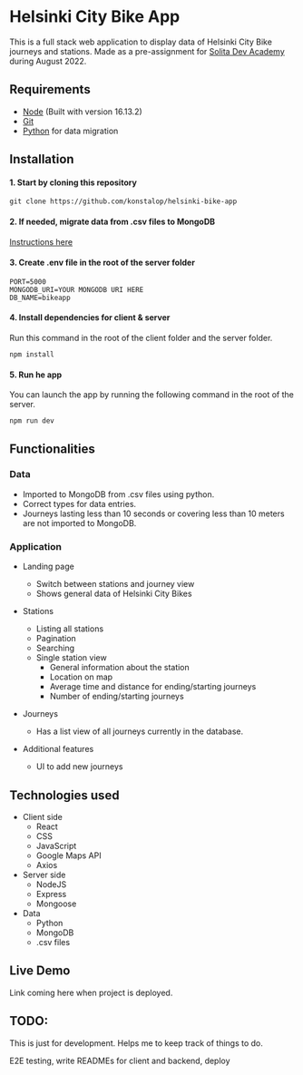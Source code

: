 # Helsinki City Bike App

This is a full stack web application to display data of Helsinki City Bike journeys and stations. Made as a pre-assignment for [Solita Dev Academy](https://www.solita.fi/en/academy/) during August 2022.


## Requirements
- [Node](https://nodejs.org/en/) (Built with version 16.13.2)
- [Git](https://git-scm.com/)
- [Python](https://www.python.org/) for data migration
## Installation

#### 1. Start by cloning this repository

```
git clone https://github.com/konstalop/helsinki-bike-app
```
#### 2. If needed, migrate data from .csv files to MongoDB
[Instructions here](https://github.com/konstalop/helsinki-bike-app/tree/main/data_migration)

#### 3. Create .env file in the root of the server folder

```
PORT=5000
MONGODB_URI=YOUR MONGODB URI HERE
DB_NAME=bikeapp
```

#### 4. Install dependencies for client & server
Run this command in the root of the client folder and the server folder.
```
npm install
```
#### 5. Run he app
You can launch the app by running the following command in the root of the server.
```
npm run dev
```


## Functionalities

### Data
- Imported to MongoDB from .csv files using python.
- Correct types for data entries.
- Journeys lasting less than 10 seconds or covering less than 10 meters are not imported to MongoDB.

### Application

- Landing page
    - Switch between stations and journey view
    - Shows general data of Helsinki City Bikes
- Stations
    - Listing all stations
    - Pagination
    - Searching
    - Single station view
        - General information about the station
        - Location on map
        - Average time and distance for ending/starting journeys
        - Number of ending/starting journeys
- Journeys
    - Has a list view of all journeys currently in the database.

- Additional features
    - UI to add new journeys

## Technologies used
- Client side
    - React
    - CSS
    - JavaScript
    - Google Maps API
    - Axios
- Server side
    - NodeJS
    - Express
    - Mongoose
- Data
    - Python
    - MongoDB
    - .csv files


## Live Demo 

Link coming here when project is deployed.



## TODO:

This is just for development. Helps me to keep track of things to do.

E2E testing, write READMEs for client and backend, deploy